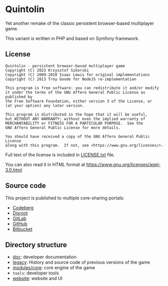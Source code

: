 # Quintolin

Yet another remake of the classic persistent browser-based multiplayer game.

This variant is written in PHP and based on Symfony framework.

## License

    Quintolin - persistent browser-based multiplayer game
    Copyright (C) 2023 Krzysztof Sikorski
    Copyright (C) 2009-2010 Isaac Lewis for original implementations
    Copyright (C) 2013 Troy Goode for NodeJS re-implementation

    This program is free software: you can redistribute it and/or modify
    it under the terms of the GNU Affero General Public License as published by
    the Free Software Foundation, either version 3 of the License, or
    (at your option) any later version.

    This program is distributed in the hope that it will be useful,
    but WITHOUT ANY WARRANTY; without even the implied warranty of
    MERCHANTABILITY or FITNESS FOR A PARTICULAR PURPOSE.  See the
    GNU Affero General Public License for more details.

    You should have received a copy of the GNU Affero General Public License
    along with this program.  If not, see <https://www.gnu.org/licenses/>.

Full text of the license is included in [LICENSE.txt](LICENSE.txt) file.

You can also read it in HTML format at
<https://www.gnu.org/licenses/agpl-3.0.html>

## Source code

This project is published to multiple core-sharing portals:

- [Codeberg](https://codeberg.org/krzysztof-sikorski/quintolin)
- [Disroot](https://git.disroot.org/krzysztof-sikorski/quintolin)
- [GitLab](https://gitlab.com/krzysztof-sikorski/quintolin)
- [GitHub](https://github.com/krzysztof-sikorski/quintolin)
- [Bitbucket](https://bitbucket.org/zerozero-pl/quintolin)

## Directory structure

- [doc](doc/README.md): developer documentation
- [legacy](legacy/README.md): History and source code of previous versions of
  the game
- [modules/core](modules/core/README.md): core engine of the game
- `tools`: developer tools
- [website](website/README.md): website and UI
